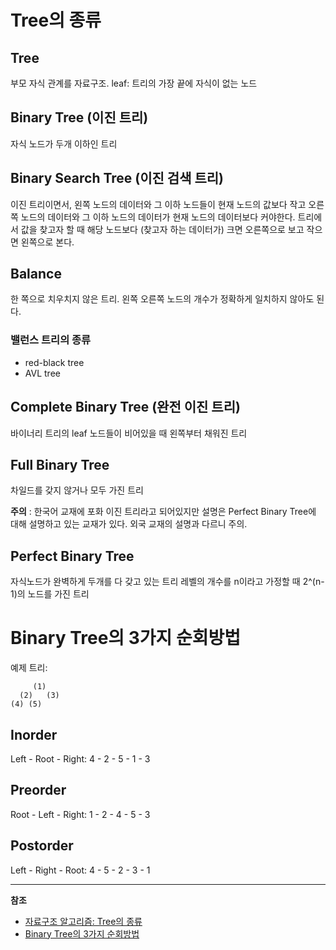 # Tree의 종류
## Tree
부모 자식 관계를 자료구조. 
leaf: 트리의 가장 끝에 자식이 없는 노드

## Binary Tree (이진 트리)
자식 노드가 두개 이하인 트리

## Binary Search Tree (이진 검색 트리)
이진 트리이면서, 왼쪽 노드의 데이터와 그 이하 노드들이 현재 노드의 값보다 작고 오른쪽 노드의 데이터와 그 이하 노드의 데이터가 현재 노드의 데이터보다 커야한다.
트리에서 값을 찾고자 할 때 해당 노드보다 (찾고자 하는 데이터가) 크면 오른쪽으로 보고 작으면 왼쪽으로 본다.

## Balance
한 쪽으로 치우치지 않은 트리.
왼쪽 오른쪽 노드의 개수가 정확하게 일치하지 않아도 된다.
### 밸런스 트리의 종류
- red-black tree
- AVL tree

## Complete Binary Tree (완전 이진 트리)
바이너리 트리의 leaf 노드들이 비어있을 때 왼쪽부터 채워진 트리

## Full Binary Tree
차일드를 갖지 않거나 모두 가진 트리

**주의** : 한국어 교재에 포화 이진 트리라고 되어있지만 설명은 Perfect Binary Tree에 대해 설명하고 있는 교재가 있다. 외국 교재의 설명과 다르니 주의.

## Perfect Binary Tree
자식노드가 완벽하게 두개를 다 갖고 있는 트리
레벨의 개수를 n이라고 가정할 때 2^(n-1)의 노드를 가진 트리 

# Binary Tree의 3가지 순회방법
예제 트리:
```
     (1)
  (2)   (3)
(4) (5)
```

## Inorder
Left - Root - Right: 4 - 2 - 5 - 1 - 3

## Preorder
Root - Left - Right: 1 - 2 - 4 - 5 - 3

## Postorder
Left - Right - Root: 4 - 5 - 2 - 3 - 1

---
**참조**
- [자료구조 알고리즘: Tree의 종류](https://www.youtube.com/watch?v=LnxEBW29DOw)
- [Binary Tree의 3가지 순회방법](https://www.youtube.com/watch?v=QN1rZYX6QaA)
